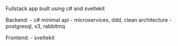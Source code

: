 Fullstack app built using c# and sveltekit 

Backend:
    - c# minimal api 
    - microservices, ddd, clean architecture
    - postgresql, s3, rabbitmq

Frontend:
    - sveltekit